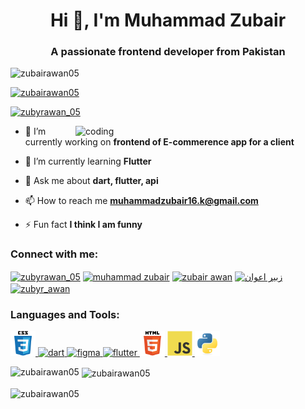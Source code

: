 <h1 align="center">Hi 👋, I'm Muhammad Zubair</h1>
<h3 align="center">A passionate frontend developer from Pakistan</h3>

<p align="left"> <img src="https://komarev.com/ghpvc/?username=zubairawan05&label=Profile%20views&color=0e75b6&style=flat" alt="zubairawan05" /> </p>

<p align="left"> <a href="https://github.com/ryo-ma/github-profile-trophy"><img src="https://github-profile-trophy.vercel.app/?username=zubairawan05" alt="zubairawan05" /></a> </p>

<p align="left"> <a href="https://twitter.com/zubyrawan_05" target="blank"><img src="https://img.shields.io/twitter/follow/zubyrawan_05?logo=twitter&style=for-the-badge" alt="zubyrawan_05" /></a> </p>

<image align="right" alt="coding" width="400" src="https://i.pinimg.com/originals/e8/f4/53/e8f453469a3ec97ecd354df465d73913.gif">
  
- 🔭 I’m currently working on **frontend of E-commerence app for a client**

- 🌱 I’m currently learning **Flutter**

- 💬 Ask me about **dart, flutter, api**

- 📫 How to reach me **muhammadzubair16.k@gmail.com**

- ⚡ Fun fact **I think I am funny**

<h3 align="left">Connect with me:</h3>
<p align="left">
<a href="https://twitter.com/zubyrawan_05" target="blank"><img align="center" src="https://raw.githubusercontent.com/rahuldkjain/github-profile-readme-generator/master/src/images/icons/Social/twitter.svg" alt="zubyrawan_05" height="30" width="40" /></a>
<a href="https://linkedin.com/in/muhammad zubair" target="blank"><img align="center" src="https://raw.githubusercontent.com/rahuldkjain/github-profile-readme-generator/master/src/images/icons/Social/linked-in-alt.svg" alt="muhammad zubair" height="30" width="40" /></a>
<a href="https://kaggle.com/zubair awan" target="blank"><img align="center" src="https://raw.githubusercontent.com/rahuldkjain/github-profile-readme-generator/master/src/images/icons/Social/kaggle.svg" alt="zubair awan" height="30" width="40" /></a>
<a href="https://fb.com/زبیر اعوان" target="blank"><img align="center" src="https://raw.githubusercontent.com/rahuldkjain/github-profile-readme-generator/master/src/images/icons/Social/facebook.svg" alt="زبیر اعوان" height="30" width="40" /></a>
<a href="https://instagram.com/zubyr_awan" target="blank"><img align="center" src="https://raw.githubusercontent.com/rahuldkjain/github-profile-readme-generator/master/src/images/icons/Social/instagram.svg" alt="zubyr_awan" height="30" width="40" /></a>
</p>

<h3 align="left">Languages and Tools:</h3>
<p align="left"> <a href="https://www.w3schools.com/css/" target="_blank" rel="noreferrer"> <img src="https://raw.githubusercontent.com/devicons/devicon/master/icons/css3/css3-original-wordmark.svg" alt="css3" width="40" height="40"/> </a> <a href="https://dart.dev" target="_blank" rel="noreferrer"> <img src="https://www.vectorlogo.zone/logos/dartlang/dartlang-icon.svg" alt="dart" width="40" height="40"/> </a> <a href="https://www.figma.com/" target="_blank" rel="noreferrer"> <img src="https://www.vectorlogo.zone/logos/figma/figma-icon.svg" alt="figma" width="40" height="40"/> </a> <a href="https://flutter.dev" target="_blank" rel="noreferrer"> <img src="https://www.vectorlogo.zone/logos/flutterio/flutterio-icon.svg" alt="flutter" width="40" height="40"/> </a> <a href="https://www.w3.org/html/" target="_blank" rel="noreferrer"> <img src="https://raw.githubusercontent.com/devicons/devicon/master/icons/html5/html5-original-wordmark.svg" alt="html5" width="40" height="40"/> </a> <a href="https://developer.mozilla.org/en-US/docs/Web/JavaScript" target="_blank" rel="noreferrer"> <img src="https://raw.githubusercontent.com/devicons/devicon/master/icons/javascript/javascript-original.svg" alt="javascript" width="40" height="40"/> </a> <a href="https://www.python.org" target="_blank" rel="noreferrer"> <img src="https://raw.githubusercontent.com/devicons/devicon/master/icons/python/python-original.svg" alt="python" width="40" height="40"/> </a> </p>

<p><img align="left" src="https://github-readme-stats.vercel.app/api/top-langs?username=zubairawan05&show_icons=true&locale=en&layout=compact" alt="zubairawan05" /></p>

<p>&nbsp;<img align="center" src="https://github-readme-stats.vercel.app/api?username=zubairawan05&show_icons=true&locale=en" alt="zubairawan05" /></p>

<p><img align="center" src="https://github-readme-streak-stats.herokuapp.com/?user=zubairawan05&" alt="zubairawan05" /></p>
